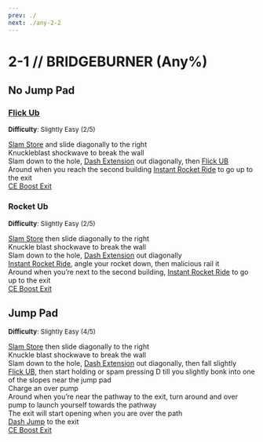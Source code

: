 ```yaml
---
prev: ./
next: ./any-2-2
---
```


# 2-1 // BRIDGEBURNER (Any%)

## No Jump Pad

### [Flick Ub](https://youtu.be/-eq9mjIppO0)
<font size="2">
    <b>Difficulty</b>: Slightly Easy (2/5)
</font>

[Slam Store](/speedrun-tech.md#slam-store) and slide diagonally to the right <br/>
Knuckleblast shockwave to break the wall <br/>
Slam down to the hole, [Dash Extension](/speedrun-tech.md#dash-extension) out diagonally, then [Flick UB](/speedrun-tech.md#flick-ub) <br/>
Around when you reach the second building [Instant Rocket Ride](/speedrun-tech.md#instant-rocket-ride) to go up to the exit <br/>
[CE Boost Exit](/speedrun-tech.md#ce-boost-exit) <br/>

### Rocket Ub
<font size="2">
    <b>Difficulty</b>: Slightly Easy (2/5)
</font>

[Slam Store](/speedrun-tech.md#slam-store) then slide diagonally to the right <br/>
Knuckle blast shockwave to break the wall <br/>
Slam down to the hole, [Dash Extension](/speedrun-tech.md#dash-extension) out diagonally <br/>
[Instant Rocket Ride](/speedrun-tech.md#instant-rocket-ride), angle your rocket down, then malicious rail it <br/>
Around when you’re next to the second building, [Instant Rocket Ride](/speedrun-tech.md#instant-rocket-ride) to go up to the exit <br/>
[CE Boost Exit](/speedrun-tech.md#ce-boost-exit)


## Jump Pad
<font size="2">
    <b>Difficulty</b>: Slightly Easy (4/5)
</font>

[Slam Store](/speedrun-tech.md#slam-store) then slide diagonally to the right <br/>
Knuckle blast shockwave to break the wall <br/>
Slam down to the hole, [Dash Extension](/speedrun-tech.md#dash-extension) out diagonally, then fall slightly <br/>
[Flick UB](/speedrun-tech.md#flick-ub), then start holding or spam pressing D till you slightly bonk into one of the slopes near the jump pad <br/>
Charge an over pump <br/>
Around when you’re near the pathway to the exit, turn around and over pump to launch yourself towards the pathway <br/>
The exit will start opening when you are over the path <br/>
[Dash Jump](/speedrun-tech.md#dash-jump) to the exit <br/>
[CE Boost Exit](/speedrun-tech.md#ce-boost-exit)
